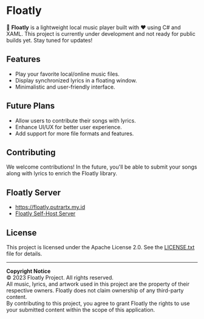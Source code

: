 # Floatly

🎵 **Floatly** is a lightweight local music player built with ❤️ using C# and XAML. This project is currently under development and not ready for public builds yet. Stay tuned for updates!

## Features
- Play your favorite local/online music files.
- Display synchronized lyrics in a floating window.
- Minimalistic and user-friendly interface.

## Future Plans
- Allow users to contribute their songs with lyrics.
- Enhance UI/UX for better user experience.
- Add support for more file formats and features.

## Contributing
We welcome contributions! In the future, you'll be able to submit your songs along with lyrics to enrich the Floatly library.

## Floatly Server
- https://floatly.putrartx.my.id
- [Floatly Self-Host Server](https://github.com/Putra3340/Floatly-Server)

## License
This project is licensed under the Apache License 2.0. See the [LICENSE.txt](LICENSE.txt) file for details.

---

**Copyright Notice**  
© 2023 Floatly Project. All rights reserved.  
All music, lyrics, and artwork used in this project are the property of their respective owners. Floatly does not claim ownership of any third-party content.  
By contributing to this project, you agree to grant Floatly the rights to use your submitted content within the scope of this application.